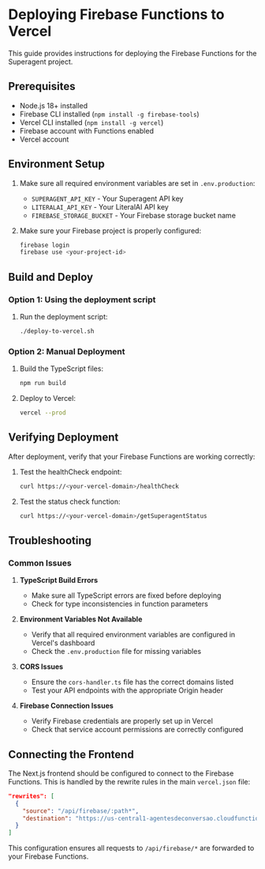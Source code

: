 # Deploying Firebase Functions to Vercel

This guide provides instructions for deploying the Firebase Functions for the Superagent project.

## Prerequisites

- Node.js 18+ installed
- Firebase CLI installed (`npm install -g firebase-tools`)
- Vercel CLI installed (`npm install -g vercel`)
- Firebase account with Functions enabled
- Vercel account

## Environment Setup

1. Make sure all required environment variables are set in `.env.production`:
   - `SUPERAGENT_API_KEY` - Your Superagent API key
   - `LITERALAI_API_KEY` - Your LiteralAI API key
   - `FIREBASE_STORAGE_BUCKET` - Your Firebase storage bucket name

2. Make sure your Firebase project is properly configured:
   ```bash
   firebase login
   firebase use <your-project-id>
   ```

## Build and Deploy

### Option 1: Using the deployment script

1. Run the deployment script:
   ```bash
   ./deploy-to-vercel.sh
   ```

### Option 2: Manual Deployment

1. Build the TypeScript files:
   ```bash
   npm run build
   ```

2. Deploy to Vercel:
   ```bash
   vercel --prod
   ```

## Verifying Deployment

After deployment, verify that your Firebase Functions are working correctly:

1. Test the healthCheck endpoint:
   ```bash
   curl https://<your-vercel-domain>/healthCheck
   ```

2. Test the status check function:
   ```bash
   curl https://<your-vercel-domain>/getSuperagentStatus
   ```

## Troubleshooting

### Common Issues

1. **TypeScript Build Errors**
   - Make sure all TypeScript errors are fixed before deploying
   - Check for type inconsistencies in function parameters

2. **Environment Variables Not Available**
   - Verify that all required environment variables are configured in Vercel's dashboard
   - Check the `.env.production` file for missing variables

3. **CORS Issues**
   - Ensure the `cors-handler.ts` file has the correct domains listed
   - Test your API endpoints with the appropriate Origin header

4. **Firebase Connection Issues**
   - Verify Firebase credentials are properly set up in Vercel
   - Check that service account permissions are correctly configured

## Connecting the Frontend

The Next.js frontend should be configured to connect to the Firebase Functions. 
This is handled by the rewrite rules in the main `vercel.json` file:

```json
"rewrites": [
  {
    "source": "/api/firebase/:path*",
    "destination": "https://us-central1-agentesdeconversao.cloudfunctions.net/:path*"
  }
]
```

This configuration ensures all requests to `/api/firebase/*` are forwarded to your Firebase Functions.